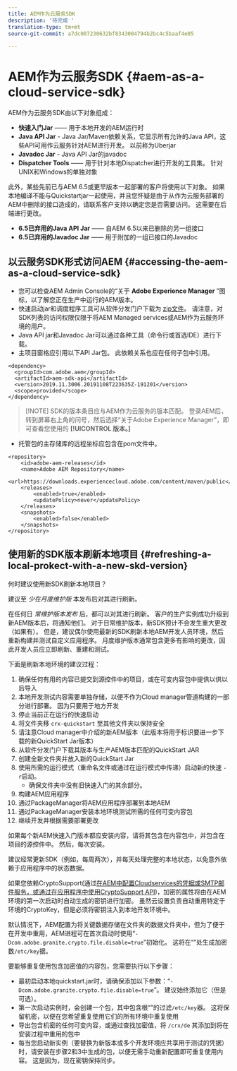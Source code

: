 ```yaml
---
title: AEM作为云服务SDK
description: '待完成 '
translation-type: tm+mt
source-git-commit: a7dc007230632bf8343004794b2bc4c5baaf4e05

---
```



# AEM作为云服务SDK {#aem-as-a-cloud-service-sdk}

AEM作为云服务SDK由以下对象组成：

* **快速入门Jar** —— 用于本地开发的AEM运行时
* **Java API Jar** - Java Jar/Maven依赖关系，它显示所有允许的Java API，这些API可用作云服务针对AEM进行开发。 以前称为Uberjar
* **Javadoc Jar** - Java API Jar的javadoc
* **Dispatcher Tools** —— 用于针对本地Dispatcher进行开发的工具集。 针对UNIX和Windows的单独对象

此外，某些先前已与AEM 6.5或更早版本一起部署的客户将使用以下对象。 如果本地编译不能与Quickstartjar一起使用，并且您怀疑是由于从作为云服务部署的AEM中删除的接口造成的，请联系客户支持以确定您是否需要访问。 这需要在后端进行更改。

* **6.5已弃用的Java API Jar** —— 自AEM 6.5以来已删除的另一组接口
* **6.5已弃用的Javadoc Jar** —— 用于附加的一组已接口的Javadoc

## 以云服务SDK形式访问AEM {#accessing-the-aem-as-a-cloud-service-sdk}

* 您可以检查AEM Admin Console的“关于 **Adobe Experience Manager** ”图标，以了解您正在生产中运行的AEM版本。
* 快速启动jar和调度程序工具可从软件分发门户下载为 [zip文件](https://downloads.experiencecloud.adobe.com/content/software-distribution/en/aemcloud.html)。 请注意，对SDK列表的访问权限仅限于将AEM Managed services或AEM作为云服务环境的用户。
* Java API jar和Javadoc Jar可以通过各种工具（命令行或首选IDE）进行下载。
* 主项目窗格应引用以下API Jar包。 此依赖关系也应在任何子包中引用。

```
<dependency>
  <groupId>com.adobe.aem</groupId>
  <artifactId>aem-sdk-api</artifactId>
  <version>2019.11.3006.20191108T223635Z-191201</version> 
  <scope>provided</scope>
</dependency>
```

> [!NOTE] SDK的版本条目应与AEM作为云服务的版本匹配。 登录AEM后，转到屏幕右上角的问号，然后选择“关于Adobe Experience Manager”，即可查看您使用的 **[!UICONTROL 版本。]**

* 托管包的主存储库的远程坐标应包含在pom文件中。

```
<repository>
    <id>adobe-aem-releases</id>
    <name>Adobe AEM Repository</name>
    <url>https://downloads.experiencecloud.adobe.com/content/maven/public</url>
    <releases>
        <enabled>true</enabled>
        <updatePolicy>never</updatePolicy>
    </releases>
    <snapshots>
        <enabled>false</enabled>
    </snapshots>
</repository>
```

## 使用新的SDK版本刷新本地项目 {#refreshing-a-local-prokect-with-a-new-skd-version}

何时建议使用新SDK刷新本地项目？

建议至 *少在月度维护版* 本发布后对其进行刷新。

在任何日 *常维护版本发布* 后，都可以对其进行刷新。 客户的生产实例成功升级到新AEM版本后，将通知他们。 对于日常维护版本，新SDK预计不会发生重大更改（如果有）。 但是，建议偶尔使用最新的SDK刷新本地AEM开发人员环境，然后重新构建并测试自定义应用程序。 月度维护版本通常包含更多有影响的更改，因此开发人员应立即刷新、重建和测试。

下面是刷新本地环境的建议过程：

1. 确保任何有用的内容已提交到源控件中的项目，或在可变内容包中提供以供以后导入
1. 本地开发测试内容需要单独存储，以便不作为Cloud manager管道构建的一部分进行部署。 因为只要用于地方开发
1. 停止当前正在运行的快速启动
1. 将文件夹移 `crx-quickstart` 至其他文件夹以保持安全
1. 请注意Cloud manager中介绍的新AEM版本（此版本将用于标识要进一步下载的新QuickStart Jar版本）
1. 从软件分发门户下载其版本与生产AEM版本匹配的QuickStart JAR
1. 创建全新文件夹并放入新的QuickStart Jar
1. 使用所需的运行模式（重命名文件或通过在运行模式中传递）启动新的快速 `-r`启动。
   * 确保文件夹中没有旧快速入门的其余部分。
1. 构建AEM应用程序
1. 通过PackageManager将AEM应用程序部署到本地AEM
1. 通过PackageManager安装本地环境测试所需的任何可变内容包
1. 继续开发并根据需要部署更改

如果每个新AEM快速入门版本都应安装内容，请将其包含在内容包中，并包含在项目的源控件中。 然后，每次安装。

建议经常更新SDK（例如，每周两次），并每天处理完整的本地状态，以免意外依赖于应用程序中的状态数据。

如果您依赖CryptoSupport(通过[在AEM中配置Cloudservices的凭据或SMTP邮件服务，或通过在应用程序中使用CryptoSupport API](https://helpx.adobe.com/experience-manager/6-5/sites/developing/using/reference-materials/javadoc/com/adobe/granite/crypto/CryptoSupport.html))，加密的属性将由在AEM环境的第一次启动时自动生成的密钥进行加密。 虽然云设置负责自动重用特定于环境的CryptoKey，但是必须将密钥注入到本地开发环境中。

默认情况下，AEM配置为将关键数据存储在文件夹的数据文件夹中，但为了便于在开发中重用，AEM进程可在首次启动时使用“`-Dcom.adobe.granite.crypto.file.disable=true`”初始化。 这将在“”处生成加密数`/etc/key`据。

要能够重复使用包含加密值的内容包，您需要执行以下步骤：

* 最初启动本地quickstart.jar时，请确保添加以下参数：“`-Dcom.adobe.granite.crypto.file.disable=true`”。 建议始终添加它（但是可选）。
* 第一次启动实例时，会创建一个包，其中包含根“”的过滤`/etc/key`器。 这将保留机密，以便在您希望重复使用它们的所有环境中重复使用
* 导出包含机密的任何可变内容，或通过查找加密值，将 `/crx/de` 其添加到将在安装过程中重用的包中
* 每当您启动新实例（要替换为新版本或多个开发环境应共享用于测试的凭据）时，请安装在步骤2和3中生成的包，以便无需手动重新配置即可重复使用内容。 这是因为，现在密钥保持同步。